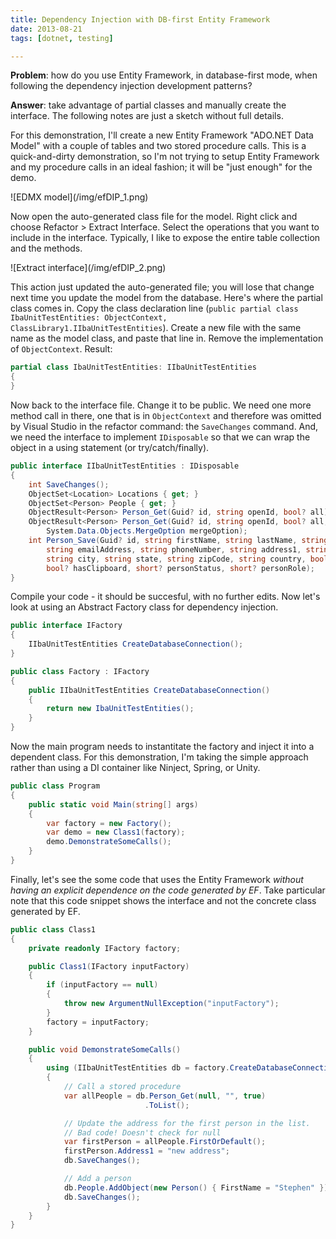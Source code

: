 ```yaml
---
title: Dependency Injection with DB-first Entity Framework
date: 2013-08-21
tags: [dotnet, testing]

---
```


**Problem**: how do you use Entity Framework, in database-first mode, when following the dependency injection development patterns?

**Answer**: take advantage of partial classes and manually create the interface. The following notes are just a sketch without full details.

<!-- truncate -->

For this demonstration, I'll create a new Entity Framework "ADO.NET Data Model" with a couple of tables and two stored procedure calls. This is a quick-and-dirty demonstration, so I'm not trying to setup Entity Framework and my procedure calls in an ideal fashion; it will be "just enough" for the demo.

<div class="text--center">
![EDMX model](/img/efDIP_1.png)<!-- {: .img-fluid .border .rounded } -->
</div>

Now open the auto-generated class file for the model. Right click and choose Refactor > Extract Interface. Select the operations that you want to include in the interface. Typically, I like to expose the entire table collection and the methods.

<div class="text--center">
![Extract interface](/img/efDIP_2.png)<!-- {: .img-fluid .border .rounded } -->
</div>

 This action just updated the auto-generated file; you will lose that change next time you update the model from the database. Here's where the partial class comes in. Copy the class declaration line (`public partial class IbaUnitTestEntities: ObjectContext, ClassLibrary1.IIbaUnitTestEntities`). Create a new file with the same name as the model class, and paste that line in. Remove the implementation of `ObjectContext`. Result:

```csharp
partial class IbaUnitTestEntities: IIbaUnitTestEntities
{
}
```

Now back to the interface file. Change it to be public. We need one more method call in there, one that is in `ObjectContext` and therefore was omitted by Visual Studio in the refactor command: the `SaveChanges` command. And, we need the interface to implement `IDisposable` so that we can wrap the object in a using statement (or try/catch/finally).

```csharp
public interface IIbaUnitTestEntities : IDisposable
{
    int SaveChanges();
    ObjectSet<Location> Locations { get; }
    ObjectSet<Person> People { get; }
    ObjectResult<Person> Person_Get(Guid? id, string openId, bool? all);
    ObjectResult<Person> Person_Get(Guid? id, string openId, bool? all,
        System.Data.Objects.MergeOption mergeOption);
    int Person_Save(Guid? id, string firstName, string lastName, string openId,
        string emailAddress, string phoneNumber, string address1, string address2,
        string city, string state, string zipCode, string country, bool? hasBeenTrained,
        bool? hasClipboard, short? personStatus, short? personRole);
}
```

Compile your code - it should be succesful, with no further edits. Now let's look at using an Abstract Factory class for dependency injection.

```csharp
public interface IFactory
{
    IIbaUnitTestEntities CreateDatabaseConnection();
}

public class Factory : IFactory
{
    public IIbaUnitTestEntities CreateDatabaseConnection()
    {
        return new IbaUnitTestEntities();
    }
}
```

Now the main program needs to instantitate the factory and inject it into a dependent class. For this demonstration, I'm taking the simple approach rather than using a DI container like Ninject, Spring, or Unity.

```csharp
public class Program
{
    public static void Main(string[] args)
    {
        var factory = new Factory();
        var demo = new Class1(factory);
        demo.DemonstrateSomeCalls();
    }
}
```

Finally, let's see the some code that uses the Entity Framework _without having an explicit dependence on the code generated by EF_. Take particular note that this code snippet shows the interface and not the concrete class generated by EF.

```csharp
public class Class1
{
    private readonly IFactory factory;

    public Class1(IFactory inputFactory)
    {
        if (inputFactory == null)
        {
            throw new ArgumentNullException("inputFactory");
        }
        factory = inputFactory;
    }

    public void DemonstrateSomeCalls()
    {
        using (IIbaUnitTestEntities db = factory.CreateDatabaseConnection())
        {
            // Call a stored procedure
            var allPeople = db.Person_Get(null, "", true)
                              .ToList();

            // Update the address for the first person in the list.
            // Bad code! Doesn't check for null
            var firstPerson = allPeople.FirstOrDefault();
            firstPerson.Address1 = "new address";
            db.SaveChanges();

            // Add a person
            db.People.AddObject(new Person() { FirstName = "Stephen" });
            db.SaveChanges();
        }
    }
}
```
